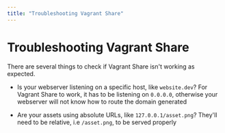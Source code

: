 ```yaml
---
title: "Troubleshooting Vagrant Share"
---
```


# Troubleshooting Vagrant Share

There are several things to check if Vagrant Share isn't working
as expected.

- Is your webserver listening on a specific host, like `website.dev`? For
Vagrant Share to work, it has to be listening on `0.0.0.0`, otherwise
your webserver will not know how to route the domain generated

- Are your assets using absolute URLs, like `127.0.0.1/asset.png`? They'll
need to be relative, i.e `/asset.png`, to be served properly


